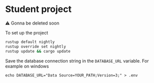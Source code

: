 # Student project

⚠️ Gonna be deleted soon

To set up the project

```sh
rustup default nightly
rustup override set nightly
rustup update && cargo update
```

Save the database connection string in the `DATABASE_URL` variable. For example on windows

```shell
echo DATABASE_URL="Data Source=YOUR_PATH;Version=3;" > .env
```


